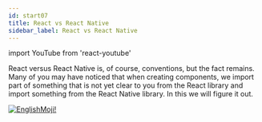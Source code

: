 ```yaml
---
id: start07
title: React vs React Native
sidebar_label: React vs React Native
---
```


import YouTube from 'react-youtube'


React versus React Native is, of course, conventions, but the fact remains. Many of you may have noticed that when creating components, we import part of something that is not yet clear to you from the React library and import something from the React Native library. In this we will figure it out.

<YouTube videoId='QdJGtUfkvfA' />

[![EnglishMoji!](/img/logo/englishmoji.png)](https://link-to.app/xvh7Ush9kl)
